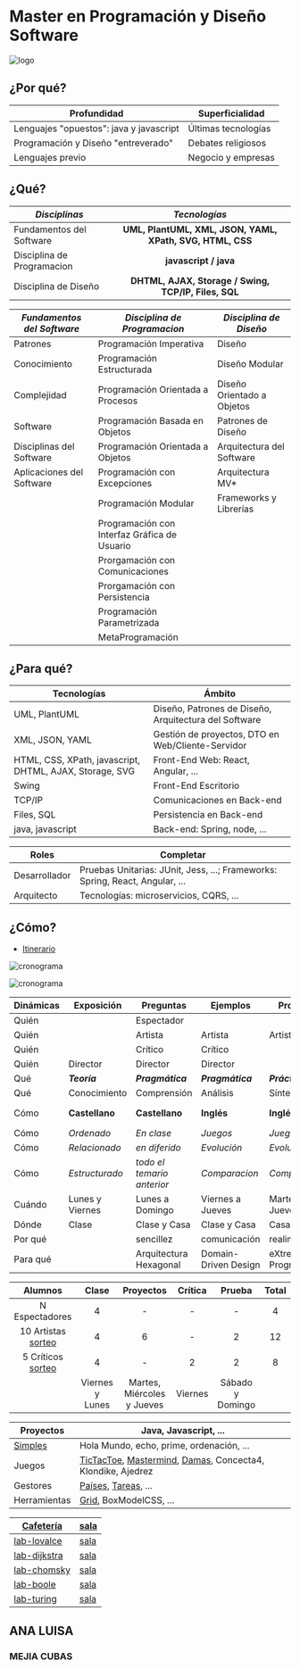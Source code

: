 # Master en Programación y Diseño Software

![logo](../images/logo.png "logo")

## ¿Por qué?

| Profundidad |  Superficialidad |
|-------------------------------------------|-------------------------------------|
| Lenguajes "opuestos": java y javascript |  Últimas tecnologías |
| Programación y Diseño "entreverado" | Debates religiosos |
| Lenguajes previo | Negocio y empresas |

## ¿Qué?

|  ___Disciplinas___  | ___Tecnologías___ |
|---------------|  :-----: |
| Fundamentos del Software | **UML, PlantUML, XML, JSON, YAML, XPath, SVG, HTML, CSS**   |
|  Disciplina de Programacion  | **javascript / java**  |
| Disciplina de Diseño   | **DHTML, AJAX, Storage / Swing, TCP/IP, Files, SQL**  |

| ___Fundamentos del Software___   | ___Disciplina de Programacion___   | ___Disciplina de Diseño___   |
|----------------------------------|------------------------------------|------------------------------|
| Patrones | Programación Imperativa | Diseño    | 
| Conocimiento   | Programación Estructurada   | Diseño Modular   | 
| Complejidad   | Programación Orientada a Procesos   |  Diseño Orientado a Objetos  | 
|  Software  | Programación Basada en Objetos   |  Patrones de Diseño  | 
| Disciplinas del Software   | Programación Orientada a Objetos   | Arquitectura del Software   | 
| Aplicaciones del Software   | Programación con Excepciones   | Arquitectura MV* | 
|    | Programación Modular  | Frameworks y Librerías   | 
|    | Programación con Interfaz Gráfica de Usuario    |    | 
|    | Prorgamación con Comunicaciones  |    | 
|    | Prorgamación con Persistencia   |    | 
|    | Programación Parametrizada    |    | 
|    | MetaProgramación  |    | 

## ¿Para qué?

| Tecnologías | Ámbito |
|------|-------|
| UML, PlantUML | Diseño, Patrones de  Diseño, Arquitectura del Software |
| XML, JSON, YAML | Gestión de proyectos, DTO en Web/Cliente-Servidor |
| HTML, CSS, XPath, javascript, DHTML, AJAX, Storage, SVG | Front-End Web: React, Angular, ... |
| Swing | Front-End Escritorio |
| TCP/IP | Comunicaciones en Back-end |
| Files, SQL | Persistencia en Back-end |
| java, javascript | Back-end: Spring, node, ... |

| Roles | Completar |
|-----|-----|
| Desarrollador | Pruebas Unitarias: JUnit, Jess, ...; Frameworks: Spring, React, Angular, ... |
| Arquitecto | Tecnologías: microservicios, CQRS, ... |

## ¿Cómo?

- [Itinerario](../README.md)

![cronograma](/images/cronograma.png)

[//]: <> (La imagen esta tomada desde https://docs.google.com/spreadsheets/d/1Bf76Kwwq2LgFD-CDOsWngyGrCMHgpqPwAgtCFUtm-yI/edit#gid=1643112534)

![cronograma](/images/cronograma2.png)

[//]: <> (La imagen esta tomada desde https://docs.google.com/spreadsheets/d/1Bf76Kwwq2LgFD-CDOsWngyGrCMHgpqPwAgtCFUtm-yI/edit#gid=1106487868)

| **Dinámicas**   | **Exposición**   | **Preguntas**   | **Ejemplos**   | **Proyectos**   | **Crítica**   | **Prueba**   | **Corrección**   |
|----|----|----|----|----|----|----|----|
| Quién |  | Espectador |    |    |    |    |    | 
| Quién |  | Artista | Artista   | Artista |  |  Artista | |
| Quién | | Crítico  | Crítico   |    |  Crítico | Crítico |    |
| Quién |Director | Director | Director   |    |    |    | Director |
| Qué |___Teoría___ | ___Pragmática___ | ___Pragmática___ | ___Práctica___ | ___Todo___   | ___Todo___   | ___Todo___  |
| Qué | Conocimiento | Comprensión | Análisis | Síntesis |Evaluación |Evaluación | Evaluación |
| Cómo | **Castellano** | **Castellano** | **Inglés** | **Inglés** | **Castellano e inglés**   | **Castellano e inglés** | **Castellano e inglés**  |
| Cómo | _Ordenado_ | _En clase_ | _Juegos_ | _Juegos_ |  _sin notas_  | _sin notas_ |  _sin notas_  |
| Cómo | _Relacionado_ | _en diferido_ | _Evolución_ | _Evolución_ |  _razonar_  | _razonar_ |  _razonar_  |
| Cómo | _Estructurado_ | _todo el temario anterior_ | _Comparacion_ | _Comparacion_ | _respuestas abierto_ | _respuestas abierto_  |  _respuestas abierto_  |
| Cuándo | Lunes y Viernes | Lunes a Domingo | Viernes a Jueves | Martes a Jueves  | Viernes  | Sábado y Domingo | Viernes y Lunes |
| Dónde | Clase | Clase y Casa | Clase y Casa | Casa  | Casa | Casa | Clase |
|Por qué|   | sencillez | comunicación | realimentación | coraje | respeto |     |
| Para qué |    |Arquitectura Hexagonal | Domain-Driven Design | eXtreme Programming | Test-Driven Development| Refactoring |    |


| Alumnos | Clase | Proyectos | Crítica | Prueba | Total |
| :--: | :--: | :--: | :--: | :--: | :--: |
| N Espectadores |  4  |  -  |  -  |  -  |  4  |
| 10 Artistas [sorteo](https://docs.google.com/spreadsheets/d/1oGHwqjsQo_sgX38yBHfvaP-z0SIIQXO_pjU-2KJ8DiE/edit?usp=sharing) | 4   |  6 |  -  | 2   |  12  |
| 5 Críticos [sorteo](https://docs.google.com/spreadsheets/d/1oGHwqjsQo_sgX38yBHfvaP-z0SIIQXO_pjU-2KJ8DiE/edit?usp=sharing) |  4  |  -  |  2  |  2  |  8  |
|    | Viernes y Lunes | Martes, Miércoles y Jueves | Viernes |Sábado y Domingo  |     |

| Proyectos | Java, Javascript, ... | 
|-------|-------|
| [Simples](https://github.com/USantaTecla-0-domains/0-simpleDomains) | Hola Mundo, echo, prime, ordenación, ...
| Juegos | [TicTacToe](https://github.com/USantaTecla-0-domains/game-ticTacToe), [Mastermind](https://github.com/USantaTecla-0-domains/game-mastermind), [Damas](https://github.com/USantaTecla-0-domains/game-draughts), Concecta4, Klondike, Ajedrez | Evoluciones |
| Gestores | [Países](https://github.com/USantaTecla-0-domains/manager-countries), [Tareas](https://github.com/USantaTecla-0-domains/manager-tasks), ... | Evoluciones |
| Herramientas | [Grid](https://github.com/USantaTecla-0-domains/tool-grid/tree/master/docs), BoxModelCSS, ... | Evoluciones |

| [Cafetería](https://github.com/USantaTecla-ed-mpds/cafeteria) | [sala](https://meet.jit.si/lab-lovalace) |
|---------|---------|
| [lab-lovalce](https://github.com/USantaTecla-ed-mpds/lab-lovalace) | [sala](https://meet.jit.si/lab-lovalace) |
| [lab-dijkstra](https://github.com/USantaTecla-ed-mpds/lab-dijkstra) | [sala](https://meet.jit.si/lab-dijkstra)
| [lab-chomsky](https://github.com/USantaTecla-ed-mpds/lab-chomsky) | [sala](https://meet.jit.si/lab-chomsky)
| [lab-boole](https://github.com/USantaTecla-ed-mpds/lab-boole) | [sala](https://meet.jit.si/lab-boole)
| [lab-turing](https://github.com/USantaTecla-ed-mpds/lab-turing) | [sala](https://meet.jit.si/lab-turing)

## ANA LUISA 
### MEJIA CUBAS


